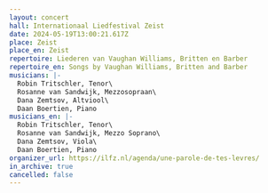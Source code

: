 ```yaml
---
layout: concert
hall: Internationaal Liedfestival Zeist
date: 2024-05-19T13:00:21.617Z
place: Zeist
place_en: Zeist
repertoire: Liederen van Vaughan Williams, Britten en Barber
repertoire_en: Songs by Vaughan Williams, Britten and Barber
musicians: |-
  Robin Tritschler, Tenor\
  Rosanne van Sandwijk, Mezzosopraan\
  Dana Zemtsov, Altviool\
  Daan Boertien, Piano
musicians_en: |-
  Robin Tritschler, Tenor\
  Rosanne van Sandwijk, Mezzo Soprano\
  Dana Zemtsov, Viola\
  Daan Boertien, Piano
organizer_url: https://ilfz.nl/agenda/une-parole-de-tes-levres/
in_archive: true
cancelled: false
---
```

